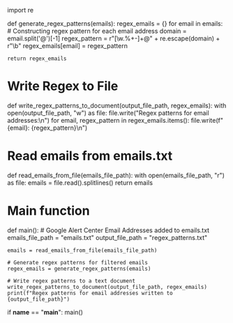 import re


def generate_regex_patterns(emails):
    regex_emails = {}
    for email in emails:
        # Constructing regex pattern for each email address
        domain = email.split('@')[-1]
        regex_pattern = r"[\w.%+-]+@" + re.escape(domain) + r"\b"
        regex_emails[email] = regex_pattern

    return regex_emails

# Write Regex to File
def write_regex_patterns_to_document(output_file_path, regex_emails):
    with open(output_file_path, "w") as file:
        file.write("Regex patterns for email addresses:\n")
        for email, regex_pattern in regex_emails.items():
            file.write(f"{email}: {regex_pattern}\n")

# Read emails from emails.txt
def read_emails_from_file(emails_file_path):
    with open(emails_file_path, "r") as file:
        emails = file.read().splitlines()
    return emails

# Main function
def main():
    # Google Alert Center Email Addresses added to emails.txt
    emails_file_path = "emails.txt"
    output_file_path = "regex_patterns.txt"

    emails = read_emails_from_file(emails_file_path)

    # Generate regex patterns for filtered emails
    regex_emails = generate_regex_patterns(emails)

    # Write regex patterns to a text document
    write_regex_patterns_to_document(output_file_path, regex_emails)
    print(f"Regex patterns for email addresses written to {output_file_path}")


if __name__ == "__main__":
    main()
